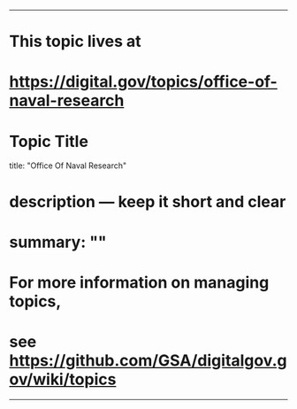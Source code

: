 
---
# This topic lives at
# https://digital.gov/topics/office-of-naval-research

# Topic Title
title: "Office Of Naval Research"

# description — keep it short and clear
# summary: ""


# For more information on managing topics,
# see https://github.com/GSA/digitalgov.gov/wiki/topics
---